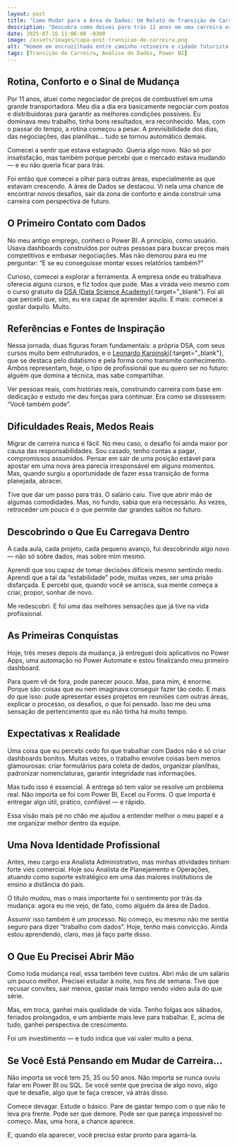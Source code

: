 ```yaml
---
layout: post
title: "Como Mudar para a Área de Dados: Um Relato de Transição de Carreira"
description: "Descubra como deixei para trás 11 anos em uma carreira estável para me reinventar na área de Dados. Compartilho os desafios, aprendizados e conquistas dos primeiros meses dessa mudança — um relato sincero para quem pensa em dar um novo rumo à vida profissional."
date: 2025-07-16 11:06:00 -0300
image: /assets/images/capa-post-transicao-de-carreira.png
alt: "Homem em encruzilhada entre caminho rotineiro e cidade futurista com símbolos de dados."
tags: [Transição de Carreira, Análise de Dados, Power BI]
---
```


## Rotina, Conforto e o Sinal de Mudança
Por 11 anos, atuei como negociador de preços de combustível em uma grande transportadora. Meu dia a dia era basicamente negociar com postos e distribuidoras para garantir as melhores condições possíveis. Eu dominava meu trabalho, tinha bons resultados, era reconhecido. Mas, com o passar do tempo, a rotina começou a pesar. A previsibilidade dos dias, das negociações, das planilhas... tudo se tornou automático demais.

Comecei a sentir que estava estagnado. Queria algo novo. Não só por insatisfação, mas também porque percebi que o mercado estava mudando — e eu não queria ficar para trás.

Foi então que comecei a olhar para outras áreas, especialmente as que estavam crescendo. A área de Dados se destacou. Vi nela uma chance de encontrar novos desafios, sair da zona de conforto e ainda construir uma carreira com perspectiva de futuro.

## O Primeiro Contato com Dados
No meu antigo emprego, conheci o Power BI. A princípio, como usuário. Usava dashboards construídos por outras pessoas para buscar preços mais competitivos e embasar negociações. Mas não demorou para eu me perguntar: “E se eu conseguisse montar esses relatórios também?”

Curioso, comecei a explorar a ferramenta. A empresa onde eu trabalhava oferecia alguns cursos, e fiz todos que pude. Mas a virada veio mesmo com o curso gratuito da [DSA (Data Science Academy)](https://www.datascienceacademy.com.br/){:target="_blank"}. Foi ali que percebi que, sim, eu era capaz de aprender aquilo. E mais: comecei a gostar daquilo. Muito.

## Referências e Fontes de Inspiração
Nessa jornada, duas figuras foram fundamentais: a própria DSA, com seus cursos muito bem estruturados, e o [Leonardo Karpinski](https://bio.site/leokarpa){:target="_blank"}, que se destaca pelo didatismo e pela forma como transmite conhecimento. Ambos representam, hoje, o tipo de profissional que eu quero ser no futuro: alguém que domina a técnica, mas sabe compartilhar.

Ver pessoas reais, com histórias reais, construindo carreira com base em dedicação e estudo me deu forças para continuar. Era como se dissessem: “Você também pode”.

## Dificuldades Reais, Medos Reais
Migrar de carreira nunca é fácil. No meu caso, o desafio foi ainda maior por causa das responsabilidades. Sou casado, tenho contas a pagar, compromissos assumidos. Pensar em sair de uma posição estável para apostar em uma nova área parecia irresponsável em alguns momentos. Mas, quando surgiu a oportunidade de fazer essa transição de forma planejada, abracei.

Tive que dar um passo para trás. O salário caiu. Tive que abrir mão de algumas comodidades. Mas, no fundo, sabia que era necessário. Às vezes, retroceder um pouco é o que permite dar grandes saltos no futuro.

## Descobrindo o Que Eu Carregava Dentro
A cada aula, cada projeto, cada pequeno avanço, fui descobrindo algo novo — não só sobre dados, mas sobre mim mesmo.

Aprendi que sou capaz de tomar decisões difíceis mesmo sentindo medo. Aprendi que a tal da “estabilidade” pode, muitas vezes, ser uma prisão disfarçada. E percebi que, quando você se arrisca, sua mente começa a criar, propor, sonhar de novo.

Me redescobri. E foi uma das melhores sensações que já tive na vida profissional.

## As Primeiras Conquistas
Hoje, três meses depois da mudança, já entreguei dois aplicativos no Power Apps, uma automação no Power Automate e estou finalizando meu primeiro dashboard.

Para quem vê de fora, pode parecer pouco. Mas, para mim, é enorme. Porque são coisas que eu nem imaginava conseguir fazer tão cedo. E mais do que isso: pude apresentar esses projetos em reuniões com outras áreas, explicar o processo, os desafios, o que foi pensado. Isso me deu uma sensação de pertencimento que eu não tinha há muito tempo.

## Expectativas x Realidade
Uma coisa que eu percebi cedo foi que trabalhar com Dados não é só criar dashboards bonitos. Muitas vezes, o trabalho envolve coisas bem menos glamourosas: criar formulários para coleta de dados, organizar planilhas, padronizar nomenclaturas, garantir integridade nas informações.

Mas tudo isso é essencial. A entrega só tem valor se resolve um problema real. Não importa se foi com Power BI, Excel ou Forms. O que importa é entregar algo útil, prático, confiável — e rápido.

Essa visão mais pé no chão me ajudou a entender melhor o meu papel e a me organizar melhor dentro da equipe.

## Uma Nova Identidade Profissional
Antes, meu cargo era Analista Administrativo, mas minhas atividades tinham forte viés comercial. Hoje sou Analista de Planejamento e Operações, atuando como suporte estratégico em uma das maiores institutions de ensino a distância do país.

O título mudou, mas o mais importante foi o sentimento por trás da mudança: agora eu me vejo, de fato, como alguém da área de Dados.

Assumir isso também é um processo. No começo, eu mesmo não me sentia seguro para dizer “trabalho com dados”. Hoje, tenho mais convicção. Ainda estou aprendendo, claro, mas já faço parte disso.

## O Que Eu Precisei Abrir Mão
Como toda mudança real, essa também teve custos. Abri mão de um salário um pouco melhor. Precisei estudar à noite, nos fins de semana. Tive que recusar convites, sair menos, gastar mais tempo vendo vídeo aula do que série.

Mas, em troca, ganhei mais qualidade de vida. Tenho folgas aos sábados, feriados prolongados, e um ambiente mais leve para trabalhar. E, acima de tudo, ganhei perspectiva de crescimento.

Foi um investimento — e tudo indica que vai valer muito a pena.

## Se Você Está Pensando em Mudar de Carreira...
Não importa se você tem 25, 35 ou 50 anos. Não importa se nunca ouviu falar em Power BI ou SQL. Se você sente que precisa de algo novo, algo que te desafie, algo que te faça crescer, vá atrás disso.

Comece devagar. Estude o básico. Pare de gastar tempo com o que não te leva pra frente. Pode ser que demore. Pode ser que pareça impossível no começo. Mas, uma hora, a chance aparece.

E, quando ela aparecer, você precisa estar pronto para agarrá-la.